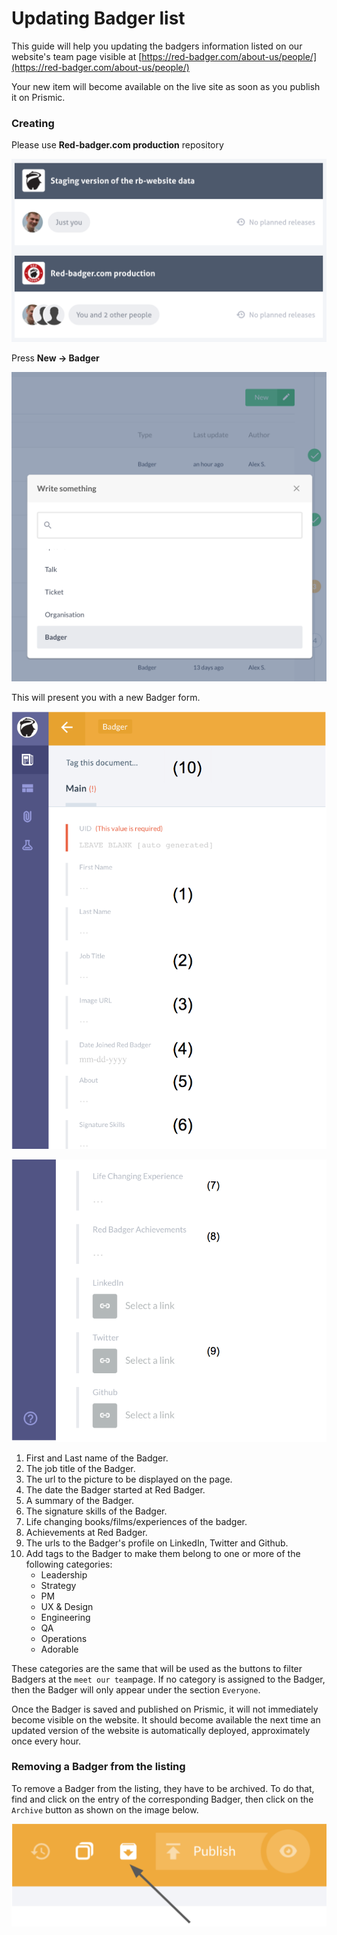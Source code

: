# Updating Badger list

This guide will help you updating the badgers information listed on our website's team page visible
at [https://red-badger.com/about-us/people/](https://red-badger.com/about-us/people/)

Your new item will become available on the live site as soon as you publish it on Prismic.

### Creating

Please use **Red-badger.com production** repository

![](assets/prismic-dashboard.png)

Press **New -> Badger**

![](assets/prismic-create-new-badger.png)

This will present you with a new Badger form.

![](assets/prismic-badger-form-1.png)

![](assets/prismic-badger-form-2.png)

1. First and Last name of the Badger.
2. The job title of the Badger.
3. The url to the picture to be displayed on the page.
4. The date the Badger started at Red Badger.
5. A summary of the Badger.
6. The signature skills of the Badger.
7. Life changing books/films/experiences of the badger.
8. Achievements at Red Badger.
9. The urls to the Badger's profile on LinkedIn, Twitter and Github.
10. Add tags to the Badger to make them belong to one or more of the following categories:
    - Leadership
    - Strategy
    - PM
    - UX & Design
    - Engineering
    - QA
    - Operations
    - Adorable

These categories are the same that will be used as the buttons to filter Badgers at the
`meet our team`page. If no category is assigned to the Badger, then the Badger will only
appear under the section `Everyone`.

Once the Badger is saved and published on Prismic, it will not immediately become visible on the website.
It should become available the next time an updated version of the website is automatically deployed, approximately once every hour.

### Removing a Badger from the listing

To remove a Badger from the listing, they have to be archived. To do that, find and click on the entry
of the corresponding Badger, then click on the `Archive` button as shown on the image below.

![](assets/prismic-badger-archive.png)

